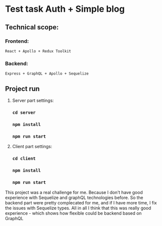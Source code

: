 # Test task Auth + Simple blog

## Technical scope: 

### Frontend:
    React + Apollo + Redux Toolkit

### Backend:
    Express + GraphQL + Apollo + Sequelize

## Project run 
1. Server part settings:
    ### `cd server`
    ### `npm install`
    ### `npm run start`
2. Client part settings:
    ### `cd client`
    ### `npm install`
    ### `npm run start`

This project was a real challenge for me. Because I don't have good experience with Sequelize and graphQL technologies before. So the backend part were pretty complecated for me, and if I have more time, I fix the issues with Sequelize types. All in all I think that this was really good experience - which shows how flexible could be backend based on GraphQL
